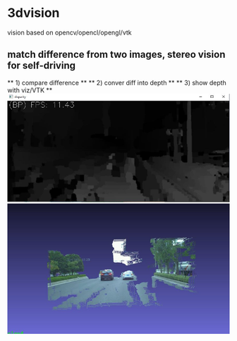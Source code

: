 # 3dvision
 vision based on opencv/opencl/opengl/vtk
 
##  match difference from two images, stereo vision for self-driving
** 1) compare difference **
** 2) conver diff into depth **
** 3) show depth with viz/VTK **
 ![GitHub Logo](https://github.com/choybeen/3dvision/blob/main/depth_stereo/Captured3.JPG?raw=true)
 [![Fibonacci RMI Java EE](https://github.com/choybeen/3dvision/blob/main/depth_stereo/Captured4.JPG?raw=true)](https://youtu.be/OIW2UMj6u9w)
